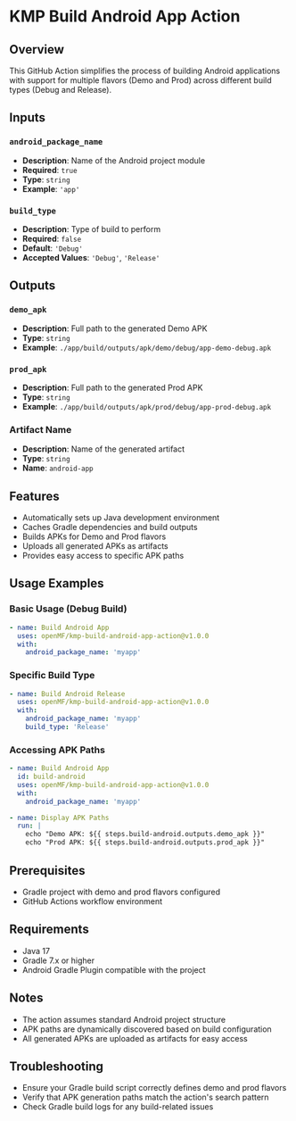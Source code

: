 # KMP Build Android App Action

## Overview

This GitHub Action simplifies the process of building Android applications with support for multiple flavors (Demo and Prod) across different build types (Debug and Release).

## Inputs

### `android_package_name`
- **Description**: Name of the Android project module
- **Required**: `true`
- **Type**: `string`
- **Example**: `'app'`

### `build_type`
- **Description**: Type of build to perform
- **Required**: `false`
- **Default**: `'Debug'`
- **Accepted Values**: `'Debug'`, `'Release'`

## Outputs

### `demo_apk`
- **Description**: Full path to the generated Demo APK
- **Type**: `string`
- **Example**: `./app/build/outputs/apk/demo/debug/app-demo-debug.apk`

### `prod_apk`
- **Description**: Full path to the generated Prod APK
- **Type**: `string`
- **Example**: `./app/build/outputs/apk/prod/debug/app-prod-debug.apk`

### Artifact Name
- **Description**: Name of the generated artifact
- **Type**: `string`
- **Name**: `android-app`

## Features

- Automatically sets up Java development environment
- Caches Gradle dependencies and build outputs
- Builds APKs for Demo and Prod flavors
- Uploads all generated APKs as artifacts
- Provides easy access to specific APK paths

## Usage Examples

### Basic Usage (Debug Build)
```yaml
- name: Build Android App
  uses: openMF/kmp-build-android-app-action@v1.0.0
  with:
    android_package_name: 'myapp'
```

### Specific Build Type
```yaml
- name: Build Android Release
  uses: openMF/kmp-build-android-app-action@v1.0.0
  with:
    android_package_name: 'myapp'
    build_type: 'Release'
```

### Accessing APK Paths
```yaml
- name: Build Android App
  id: build-android
  uses: openMF/kmp-build-android-app-action@v1.0.0
  with:
    android_package_name: 'myapp'

- name: Display APK Paths
  run: |
    echo "Demo APK: ${{ steps.build-android.outputs.demo_apk }}"
    echo "Prod APK: ${{ steps.build-android.outputs.prod_apk }}"
```

## Prerequisites

- Gradle project with demo and prod flavors configured
- GitHub Actions workflow environment

## Requirements

- Java 17
- Gradle 7.x or higher
- Android Gradle Plugin compatible with the project

## Notes

- The action assumes standard Android project structure
- APK paths are dynamically discovered based on build configuration
- All generated APKs are uploaded as artifacts for easy access

## Troubleshooting

- Ensure your Gradle build script correctly defines demo and prod flavors
- Verify that APK generation paths match the action's search pattern
- Check Gradle build logs for any build-related issues